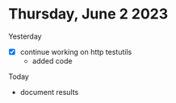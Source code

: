 # Thursday, June 2 2023

Yesterday
- [x] continue working on http testutils
	- added code

Today
- document results
